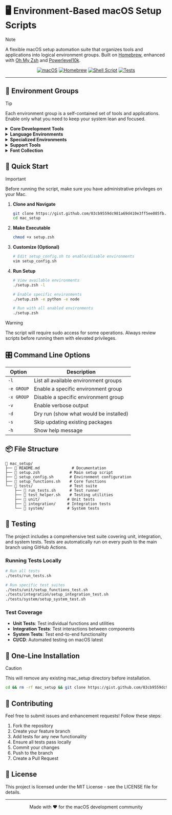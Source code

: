 # 🖥️ Environment-Based macOS Setup Scripts

> [!NOTE]
> A flexible macOS setup automation suite that organizes tools and applications into logical environment groups. Built on [Homebrew](https://brew.sh/), enhanced with [Oh My Zsh](https://ohmyz.sh/) and [Powerlevel10k](https://github.com/romkatv/powerlevel10k).

<div align="center">

[![macOS](https://img.shields.io/badge/macOS-000000?style=for-the-badge&logo=apple&logoColor=white)](https://www.apple.com/macos/)
[![Homebrew](https://img.shields.io/badge/Homebrew-FBB040?style=for-the-badge&logo=homebrew&logoColor=black)](https://brew.sh/)
[![Shell Script](https://img.shields.io/badge/shell_script-%23121011.svg?style=for-the-badge&logo=gnu-bash&logoColor=white)](https://www.zsh.org/)
[![Tests](https://github.com/wyattowalsh/setup/actions/workflows/test.yml/badge.svg)](https://github.com/wyattowalsh/setup/actions/workflows/test.yml)

</div>

---

## 🎯 Environment Groups

> [!TIP]
> Each environment group is a self-contained set of tools and applications. Enable only what you need to keep your system lean and focused.

<details>
<summary><b>Core Development Tools</b></summary>

Essential tools for any development workflow:
- `gcc` - GNU Compiler Collection
- `git` - Version control system
- `gh` - GitHub CLI
- `make` - Build automation tool
- `tree` - Directory structure viewer
- `wget` - File retrieval utility
- `zsh` - Z shell
- `zsh-completions` - Additional completions for Zsh
- `visual-studio-code` - Code editor
- `github` - GitHub desktop client

</details>

<details>
<summary><b>Language Environments</b></summary>

### Python Environment
- `pyenv` - Python version management
- `poetry` - Dependency management
- `miniconda` - Data science distribution
- `jupyter-notebook-ql` - Notebook previews
- `sphinx-doc` - Documentation generator

### Java Environment
- `java` - JDK installation
- `graphviz` - Graph visualization

### Ruby Environment
- `rbenv` - Ruby version management
- `ruby-build` - Ruby installation

### Node.js Environment
- `nvm` - Node version management
- `watchman` - File watching service

</details>

<details>
<summary><b>Specialized Environments</b></summary>

### Docker Environment
- `docker` - Container runtime
- `docker-compose` - Multi-container orchestration
- `docker-completion` - Shell completions

### R Statistical Environment
- `r` - R language and environment

### Web Development
- `google-chrome` - Web browser
- `responsively` - Responsive design testing
- `quicklook-csv` - CSV file previews
- `qlmarkdown` - Markdown previews
- `webpquicklook` - WebP image previews

### Data Science
- `db-browser-for-sqlite` - Database management
- `jupyter-notebook-ql` - Notebook integration

</details>

<details>
<summary><b>Support Tools</b></summary>

### Writing & Documentation
- `mark-text` - Markdown editor
- `notion` - Note-taking and collaboration
- `obsidian` - Knowledge base
- `zotero` - Reference management

### Media
- `iina` - Media player
- `spotify` - Music streaming

### System Utilities
- `glance` - Quick file preview
- `google-drive` - Cloud storage
- `logi-options+` - Logitech device manager
- `slack` - Team communication
- `speedtest-cli` - Network speed test
- `unar` - Archive extraction

</details>

<details>
<summary><b>Font Collection</b></summary>

### System Fonts
- `font-sf-pro` - San Francisco Pro
- `font-sf-compact` - San Francisco Compact
- `font-sf-mono` - San Francisco Mono
- `font-new-york` - New York serif

### Development Fonts
- `font-fira-code` - Programming ligatures
- `font-montserrat` - Modern sans-serif

### Icon Fonts
- `font-fontawesome` - FontAwesome icons
- `font-awesome-terminal-fonts` - Terminal icons
- `font-academicons` - Academic icons
- `font-devicons` - Development icons
- `font-foundation-icons` - Foundation icons
- `font-material-design-icons-webfont` - Material Design web font
- `font-material-icons` - Material Design icons
- `font-mynaui-icons` - Myna UI icons
- `font-simple-line-icons` - Simple line icons

</details>

## 🚀 Quick Start

> [!IMPORTANT]
> Before running the script, make sure you have administrative privileges on your Mac.

1. **Clone and Navigate**
   ```bash
   git clone https://gist.github.com/03cb9559dc981a69d410e3ff5ee085fb.git mac_setup
   cd mac_setup
   ```

2. **Make Executable**
   ```bash
   chmod +x setup.zsh
   ```

3. **Customize (Optional)**
   ```bash
   # Edit setup_config.sh to enable/disable environments
   vim setup_config.sh
   ```

4. **Run Setup**
   ```bash
   # View available environments
   ./setup.zsh -l
   
   # Enable specific environments
   ./setup.zsh -e python -e node
   
   # Run with all enabled environments
   ./setup.zsh
   ```

> [!WARNING]
> The script will require sudo access for some operations. Always review scripts before running them with elevated privileges.

## 🎛️ Command Line Options

| Option | Description |
|--------|-------------|
| `-l` | List all available environment groups |
| `-e GROUP` | Enable a specific environment group |
| `-x GROUP` | Disable a specific environment group |
| `-v` | Enable verbose output |
| `-d` | Dry run (show what would be installed) |
| `-s` | Skip updating existing packages |
| `-h` | Show help message |

## 📦 File Structure

```
📁 mac_setup/
├── 📄 README.md              # Documentation
├── 📄 setup.zsh             # Main setup script
├── 📄 setup_config.sh       # Environment configuration
├── 📄 setup_functions.sh    # Core functions
└── 📁 tests/                # Test suite
    ├── 📄 run_tests.sh      # Test runner
    ├── 📄 test_helper.sh    # Testing utilities
    ├── 📁 unit/            # Unit tests
    ├── 📁 integration/     # Integration tests
    └── 📁 system/          # System tests
```

## 🧪 Testing

The project includes a comprehensive test suite covering unit, integration, and system tests. Tests are automatically run on every push to the main branch using GitHub Actions.

### Running Tests Locally

```bash
# Run all tests
./tests/run_tests.sh

# Run specific test suites
./tests/unit/setup_functions_test.sh
./tests/integration/setup_integration_test.sh
./tests/system/setup_system_test.sh
```

### Test Coverage

- **Unit Tests**: Test individual functions and utilities
- **Integration Tests**: Test interactions between components
- **System Tests**: Test end-to-end functionality
- **CI/CD**: Automated testing on macOS latest

## 🔄 One-Line Installation

> [!CAUTION]
> This will remove any existing mac_setup directory before installation.

```bash
cd && rm -rf mac_setup && git clone https://gist.github.com/03cb9559dc981a69d410e3ff5ee085fb.git mac_setup && cd mac_setup && chmod +x setup.zsh && ./setup.zsh -v
```

## 🤝 Contributing

Feel free to submit issues and enhancement requests! Follow these steps:

1. Fork the repository
2. Create your feature branch
3. Add tests for any new functionality
4. Ensure all tests pass locally
5. Commit your changes
6. Push to the branch
7. Create a Pull Request

## 📝 License

This project is licensed under the MIT License - see the LICENSE file for details.

---

<div align="center">
Made with ❤️ for the macOS development community
</div>